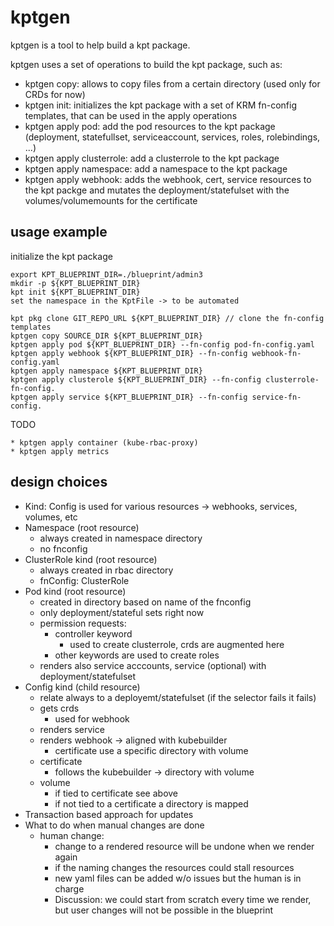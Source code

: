 # kptgen

kptgen is a tool to help build a kpt package. 

kptgen uses a set of operations to build the kpt package, such as:
- kptgen copy: allows to copy files from a certain directory (used only for CRDs for now)
- kptgen init: initializes the kpt package with a set of KRM fn-config templates, that can be used in the apply operations
- kptgen apply pod: add the pod resources to the kpt package (deployment, statefullset, serviceaccount, services, roles, rolebindings, ...)
- kptgen apply clusterrole: add a clusterrole to the kpt package
- kptgen apply namespace: add a namespace to the kpt package
- kptgen apply webhook: adds the webhook, cert, service resources to the kpt packge and mutates the deployment/statefulset with the volumes/volumemounts for the certificate

## usage example

initialize the kpt package

```
export KPT_BLUEPRINT_DIR=./blueprint/admin3
mkdir -p ${KPT_BLUEPRINT_DIR}
kpt init ${KPT_BLUEPRINT_DIR}
set the namespace in the KptFile -> to be automated
```

```
kpt pkg clone GIT_REPO_URL ${KPT_BLUEPRINT_DIR} // clone the fn-config templates
kptgen copy SOURCE_DIR ${KPT_BLUEPRINT_DIR}
kptgen apply pod ${KPT_BLUEPRINT_DIR} --fn-config pod-fn-config.yaml
kptgen apply webhook ${KPT_BLUEPRINT_DIR} --fn-config webhook-fn-config.yaml
kptgen apply namespace ${KPT_BLUEPRINT_DIR}
kptgen apply clusterole ${KPT_BLUEPRINT_DIR} --fn-config clusterrole-fn-config.
kptgen apply service ${KPT_BLUEPRINT_DIR} --fn-config service-fn-config.
```

TODO

```
* kptgen apply container (kube-rbac-proxy)
* kptgen apply metrics
```

## design choices

- Kind: Config is used for various resources -> webhooks, services, volumes, etc
- Namespace (root resource)
  - always created in namespace directory
  - no fnconfig
- ClusterRole kind (root resource)
  - always created in rbac directory
  - fnConfig: ClusterRole
- Pod kind (root resource)
  - created in directory based on name of the fnconfig
  - only deployment/stateful sets right now
  - permission requests: 
    - controller keyword
      - used to create clusterrole, crds are augmented here
    - other keywords are used to create roles
  - renders also service acccounts, service (optional) with deployment/statefulset
- Config kind (child resource)
  - relate always to a deployemt/statefulset (if the selector fails it fails)
  - gets crds
    - used for webhook
  - renders service
  - renders webhook -> aligned with kubebuilder
    - certificate use a specific directory with volume
  - certificate
    - follows the kubebuilder -> directory with volume
  - volume
    - if tied to certificate see above
    - if not tied to a certificate a directory is mapped
- Transaction based approach for updates
- What to do when manual changes are done
  - human change:
    - change to a rendered resource will be undone when we render again
    - if the naming changes the resources could stall resources
    - new yaml files can be added w/o issues but the human is in charge
    - Discussion: we could start from scratch every time we render, but user changes will not be possible in the blueprint
 